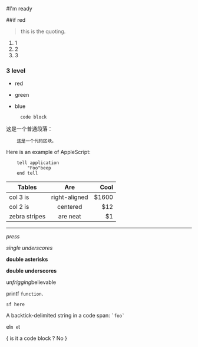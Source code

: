 #I'm ready

##if
red

>this is the quoting.

1. 1
2. 2
3. 3

### 3 level

* red
* green
* blue

		code block

这是一个普通段落：

		这是一个代码区块。

Here is an example of AppleScript:

		tell application
			"Foo"beep
		end tell

| Tables | Are | Cool |
| ------------- |:-------------:| -----:|
| col 3 is | right-aligned | $1600 |
| col 2 is | centered | $12 |
| zebra stripes | are neat | $1 |

***
*press*

_single underscores_

**double asterisks**

__double underscores__

un*frigging*believable

printf `function`.

``sf here ``

A backtick-delimited string in a code span: `` `foo` ``

el`m
	e`t

{
	is it a code block ? No
}

